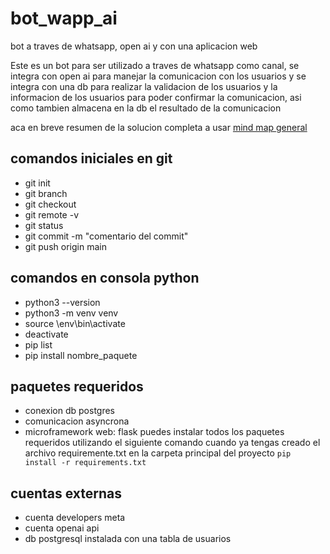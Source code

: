 # bot_wapp_ai
bot a traves de whatsapp, open ai y con una aplicacion web

Este es un bot para ser utilizado a traves de whatsapp como canal, se integra con open ai para manejar la comunicacion con los usuarios y se integra con una db para realizar la validacion de los usuarios y la informacion de los usuarios para poder confirmar la comunicacion, asi como tambien almacena en la db el resultado de la comunicacion

aca en breve resumen de la solucion completa a usar [mind map general]([https://github.com/diegoenn/bot_wapp_ai/blob/main/Bot%20Mindmap.png])

## comandos iniciales en git
- git init
- git branch
- git checkout
- git remote -v
- git status
- git commit -m "comentario del commit"
- git push origin main

## comandos en consola python
- python3 --version
- python3 -m venv venv
- source \env\bin\activate
- deactivate
- pip list
- pip install nombre_paquete

## paquetes requeridos
- conexion db postgres
- comunicacion asyncrona
- microframework web: flask
puedes instalar todos los paquetes requeridos utilizando el siguiente comando cuando ya tengas creado el archivo requiremente.txt en la carpeta principal del proyecto
`pip install -r requirements.txt`

## cuentas externas
- cuenta developers meta
- cuenta openai api
- db postgresql instalada con una tabla de usuarios
